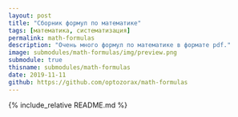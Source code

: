 ```yaml
---
layout: post
title: "Сборник формул по математике"
tags: [математика, систематизация]
permalink: math-formulas
description: "Очень много формул по математике в формате pdf."
image: submodules/math-formulas/img/preview.png
submodule: true
thisname: submodules/math-formulas
date: 2019-11-11
github: https://github.com/optozorax/math-formulas
---
```


{% include_relative README.md %}